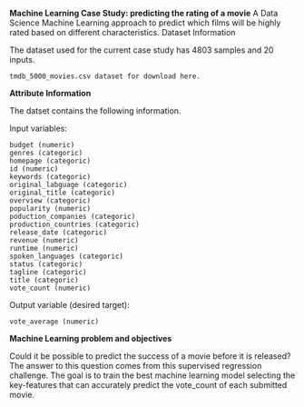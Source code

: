 **Machine Learning Case Study: predicting the rating of a movie**
A Data Science Machine Learning approach to predict which films will be highly rated based on different characteristics.
Dataset Information

The dataset used for the current case study has 4803 samples and 20 inputs.

    tmdb_5000_movies.csv dataset for download here.

**Attribute Information**

The datset contains the following information.

Input variables:

    budget (numeric)
    genres (categoric)
    homepage (categoric)
    id (numeric)
    keywords (categoric)
    original_labguage (categoric)
    original_title (categoric)
    overview (categoric)
    popularity (numeric)
    poduction_companies (categoric)
    production_countries (categoric)
    release_date (categoric)
    revenue (numeric)
    runtime (numeric)
    spoken_languages (categoric)
    status (categoric)
    tagline (categoric)
    title (categoric)
    vote_count (numeric)

Output variable (desired target):

    vote_average (numeric)

**Machine Learning problem and objectives**

Could it be possible to predict the success of a movie before it is released? The answer to this question comes from this supervised regression challenge. The goal is to train the best machine learning model selecting the key-features that can accurately predict the vote_count of each submitted movie.
